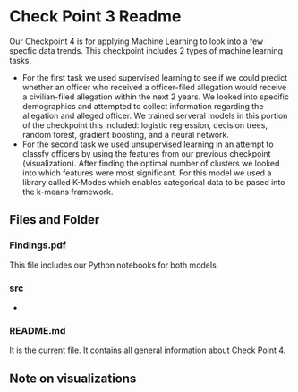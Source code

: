 # Check Point 3 Readme

Our Checkpoint 4 is for applying Machine Learning to look into a few specfic data trends. This checkpoint includes 2 types of machine learning tasks. 

- For the first task we used supervised learning to see if we could predict whether an officer who received a officer-filed allegation would receive a civilian-filed allegation within the next 2 years. We looked into specific demographics and attempted to collect information regarding the allegation and alleged officer. We trained serveral models in this portion of the checkpoint this included: logistic regression, decision trees, random forest, gradient boosting, and a neural network. 
- For the second task we used unsupervised learning in an attempt to classfy officers by using the features from our previous checkpoint (visualization). After finding the optimal number of clusters we looked into which features were most significant. For this model we used a library called K-Modes which enables categorical data to be pased into the k-means framework.


## Files and Folder
### Findings.pdf

This file includes our Python notebooks for both models

### src
- 


### README.md
It is the current file. It contains all general information about Check Point 4.

## Note on visualizations

